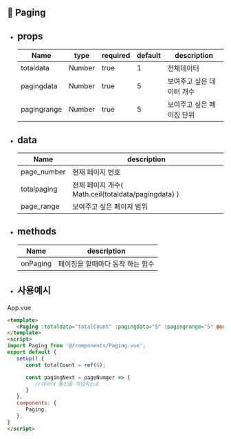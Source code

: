 ## 🚓 Paging
- ## props  
   |Name|type|required|default|description|
   |---------|------|----|-|------|
   |totaldata|Number|true|1|전체데이터|
   |pagingdata|Number|true|5|보여주고 싶은 데이터 개수|
   |pagingrange|Number|true|5|보여주고 싶은 페이징 단위| 

- ## data     
   |Name|description|
   |-----------|------|
   |page_number|현재 페이지 번호|
   |totalpaging|전체 페이지 개수( Math.ceil(totaldata/pagingdata) )|
   |page_range|보여주고 싶은 페이지 범위|

- ## methods  
   |Name|description|
   |-----------|------|
   |onPaging|페이징을 할때마다 동작 하는 함수|


- ## 사용예시

App.vue
```html script
<template>
   <Paging :totaldata="totalCount" :pagingdata="5" :pagingrange="5" @onPaging="pagingNext"></Paging>
</template>   
<script>
import Paging from '@/components/Paging.vue';
export default {
   setup() {
      const totalCount = ref(6);

      const pagingNext = pageNumger => {
         //데이터 통신을 작업하는곳
      }
   },
   components: {
      Paging,
   },
}   
</script>
```